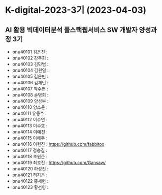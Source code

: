 # K-digital-2023-3기 (2023-04-03)
## AI 활용 빅데이터분석 풀스택웹서비스 SW 개발자 양성과정 3기

+ pnu40101	김은진 : 
+ pnu40102	강주희 : 
+ pnu40103	김민범 : 
+ pnu40104	김원일 : 
+ pnu40105	김은빈 : 
+ pnu40106	김재민 : 
+ pnu40107	박수현 : 
+ pnu40108	손병희 : 
+ pnu40109	양성부 : 
+ pnu40110	양소윤 : 
+ pnu40111	유동수 : 
+ pnu40112	이수연 : 
+ pnu40113	이수호 : 
+ pnu40114	이예진 : 
+ pnu40115	이해주 : 
+ pnu40116	이현진 : https://github.com/fabbitox
+ pnu40117	정승길 : 
+ pnu40118	조원준 : 
+ pnu40119	최호진 : https://github.com/Gansaw/
+ pnu40120	하성진 : 
+ pnu40121	허지은 : 
+ pnu40122	홍세현 : 
+ pnu40123	황선영 : 

